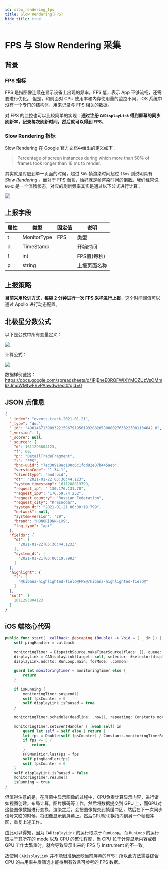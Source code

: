 ```yaml
---
id: slow_rendering_fps
title: Slow Rendering(FPS)
hide_title: true
---
```


# FPS 与 Slow Rendering 采集

## 背景

### FPS 指标

FPS 是指图像连续在显示设备上出现的频率。FPS 低，表示 App 不够流畅，还需要进行优化。
但是，和前面对 CPU 使用率和内存使用量的监控不同，iOS 系统中没有一个专门的结构体，用来记录与 FPS 相关的数据。

对 FPS 的监控也可以比较简单的实现：**通过注册 `CADisplayLink` 得到屏幕的同步刷新率，记录每次刷新时间，然后就可以得到 FPS**。

### Slow Rendering 指标

Slow Rendering 在 Google 官方文档中给出的定义如下：

> Percentage of screen instances during which more than 50% of frames took longer than 16 ms to render.

其实就是对应到单一页面的时候，超过 `50%` 帧渲染时间超过 `16ms` 则说明具有 *Slow Rendering* 。而对于 FPS 而言，恰好就是帧渲染时间的倒数。我们经常说 `60Hz` 是一个流畅状态，对应的刷新频率其实是通过以下公式进行计算：

![](https://static.devfdg.net/static/mono-static/docs-ui/img/f1.png)

## 上报字段

| 属性 | 类型 | 固定值 | 说明 |
| --- | --- | --- | --- |
| t  | MonitorType | FPS | 类型 |
| d  | TimeStamp |  |  开始时间 |
| f | int |  |  FPS值(每秒) |
| p | string |  |  上报页面名称 |

## 上报策略

**目前采用轮训方式，每隔 2 分钟进行一次 FPS 采样进行上报**。这个时间阈值可以通过 Apollo 进行动态配置。

## 北极星分数公式

以下是公式中所有变量定义：

![](https://static.devfdg.net/static/mono-static/docs-ui/img/f2.png)

计算公式：

![](https://static.devfdg.net/static/mono-static/docs-ui/img/f3.png)

数据样例链接：https://docs.google.com/spreadsheets/d/1PjBneE0RQFWIXYMOZUzVsOMmlizJmdWMtwFVvPAawdw/edit#gid=0

## JSON 点信息

```json
{
  "_index": "events-track-2021-01-21",
  "_type": "doc",
  "_id": "49614671390932215967919561932082058000027633223081134642.0",
  "_version": 1,
  "_score": null,
  "_source": {
    "d": 1611293804123,
    "f": 60,
    "p": "DetailTradeFragment",
    "t": "FPS",
    "bnc-uuid": "7ec30918ec180c6c1fdd92e07b445aeb",
    "versionCode": "1.34.1",
    "clienttype": "android",
    "dt": "2021-01-22 05:36:44.123",
    "system_timestamp": 1611208819799,
    "request_ip": " 130.176.131.70",
    "request_ip0": "176.59.74.232",
    "request_country": "Russian Federation",
    "request_city": "Krasnodar",
    "system_dt": "2021-01-21 06:00:19.799",
    "network": null,
    "system-version": "29",
    "brand": "HONOR|DNN-LX9",
    "log_type": "api"
  },
  "fields": {
    "dt": [
      "2021-01-22T05:36:44.123Z"
    ],
    "system_dt": [
      "2021-01-21T06:00:19.799Z"
    ]
  },
  "highlight": {
    "t": [
      "@kibana-highlighted-field@FPS@/kibana-highlighted-field@"
    ]
  },
  "sort": [
    1611293804123
  ]
}
```

## iOS 端核心代码

```swift
public func start(_ callback: @escaping (Double) -> Void = { _ in }) {
    self.pingHandler = callback
 
    monitoringTimer = DispatchSource.makeTimerSource(flags: [], queue: DispatchQueue.global())
    displayLink = CADisplayLink(target: self, selector: #selector(displayLinkStep))
    displayLink.add(to: RunLoop.main, forMode: .common)
 
    guard let monitoringTimer = monitoringTimer else {
        return
    }
 
    if isRunning {
        monitoringTimer.suspend()
        self.fpsCounter = 0
        self.displayLink.isPaused = true
    }
 
    monitoringTimer.schedule(deadline: .now(), repeating: Constants.monitoringTimerRepeating)
 
    monitoringTimer.setEventHandler { [weak self] in
        guard let self = self else { return }
        let fps = Double(self.fpsCounter) / Constants.monitoringTimerRepeating
        if fps <= 5 {
            return
        }
        FPSMonitior.lastFps = fps
        self.pingHandler(fps)
        self.fpsCounter = 0
    }
    self.displayLink.isPaused = false
    monitoringTimer.resume()
    isRunning = true
}
```

但值得注意的是，在屏幕中显示图像的过程中，CPU负责计算显示内容，进行诸如视图创建，布局计算，图片解码等工作，然后将数据提交到 GPU 上，而GPU对这些图像数据进行变换，渲染之后，会把图像提交到帧缓冲区，然后在下一次同步信号来临的时候，将图像显示到屏幕上。然后GPU就切换指向到另一个帧缓冲区，重复上述工作。

由此可以得知，因为 `CADisplayLink` 的运行取决于 `RunLoop`。而 `RunLoop` 的运行取决于其所在的 mode 以及 CPU 的繁忙程度，当 CPU 忙于计算显示内容或者 GPU 工作太繁重时，就会导致显示出来的 FPS 与 Instrument 的不一致。

故使用 `CADisplayLink` 并不能很准确反映当前屏幕的FPS！所以此方法需要综合 CPU 的占用率并发筛选才能得到有效且可参考的 FPS 数据。
